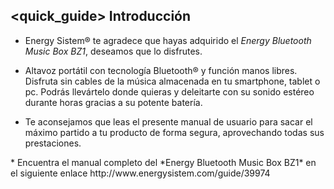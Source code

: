 ## <quick_guide> Introducción

* Energy Sistem® te agradece que hayas adquirido el *Energy Bluetooth Music Box BZ1*, deseamos que lo disfrutes.
* Altavoz portátil con tecnología Bluetooth® y función manos libres. Disfruta sin cables de la música almacenada en tu smartphone, tablet o pc. Podrás llevártelo donde quieras y deleitarte con su sonido estéreo durante horas gracias a su potente batería.

* Te aconsejamos que leas el presente manual de usuario para sacar el máximo partido a tu producto de forma segura, aprovechando todas sus prestaciones. 
<unique> 
* Encuentra el manual completo del *Energy Bluetooth Music Box BZ1* en el siguiente enlace http://www.energysistem.com/guide/39974 </unique> </quick_guide>
